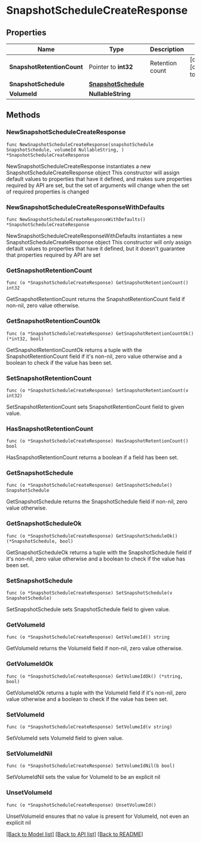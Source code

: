 # SnapshotScheduleCreateResponse

## Properties

Name | Type | Description | Notes
------------ | ------------- | ------------- | -------------
**SnapshotRetentionCount** | Pointer to **int32** | Retention count | [optional] [default to 0]
**SnapshotSchedule** | [**SnapshotSchedule**](SnapshotSchedule.md) |  | 
**VolumeId** | **NullableString** |  | 

## Methods

### NewSnapshotScheduleCreateResponse

`func NewSnapshotScheduleCreateResponse(snapshotSchedule SnapshotSchedule, volumeId NullableString, ) *SnapshotScheduleCreateResponse`

NewSnapshotScheduleCreateResponse instantiates a new SnapshotScheduleCreateResponse object
This constructor will assign default values to properties that have it defined,
and makes sure properties required by API are set, but the set of arguments
will change when the set of required properties is changed

### NewSnapshotScheduleCreateResponseWithDefaults

`func NewSnapshotScheduleCreateResponseWithDefaults() *SnapshotScheduleCreateResponse`

NewSnapshotScheduleCreateResponseWithDefaults instantiates a new SnapshotScheduleCreateResponse object
This constructor will only assign default values to properties that have it defined,
but it doesn't guarantee that properties required by API are set

### GetSnapshotRetentionCount

`func (o *SnapshotScheduleCreateResponse) GetSnapshotRetentionCount() int32`

GetSnapshotRetentionCount returns the SnapshotRetentionCount field if non-nil, zero value otherwise.

### GetSnapshotRetentionCountOk

`func (o *SnapshotScheduleCreateResponse) GetSnapshotRetentionCountOk() (*int32, bool)`

GetSnapshotRetentionCountOk returns a tuple with the SnapshotRetentionCount field if it's non-nil, zero value otherwise
and a boolean to check if the value has been set.

### SetSnapshotRetentionCount

`func (o *SnapshotScheduleCreateResponse) SetSnapshotRetentionCount(v int32)`

SetSnapshotRetentionCount sets SnapshotRetentionCount field to given value.

### HasSnapshotRetentionCount

`func (o *SnapshotScheduleCreateResponse) HasSnapshotRetentionCount() bool`

HasSnapshotRetentionCount returns a boolean if a field has been set.

### GetSnapshotSchedule

`func (o *SnapshotScheduleCreateResponse) GetSnapshotSchedule() SnapshotSchedule`

GetSnapshotSchedule returns the SnapshotSchedule field if non-nil, zero value otherwise.

### GetSnapshotScheduleOk

`func (o *SnapshotScheduleCreateResponse) GetSnapshotScheduleOk() (*SnapshotSchedule, bool)`

GetSnapshotScheduleOk returns a tuple with the SnapshotSchedule field if it's non-nil, zero value otherwise
and a boolean to check if the value has been set.

### SetSnapshotSchedule

`func (o *SnapshotScheduleCreateResponse) SetSnapshotSchedule(v SnapshotSchedule)`

SetSnapshotSchedule sets SnapshotSchedule field to given value.


### GetVolumeId

`func (o *SnapshotScheduleCreateResponse) GetVolumeId() string`

GetVolumeId returns the VolumeId field if non-nil, zero value otherwise.

### GetVolumeIdOk

`func (o *SnapshotScheduleCreateResponse) GetVolumeIdOk() (*string, bool)`

GetVolumeIdOk returns a tuple with the VolumeId field if it's non-nil, zero value otherwise
and a boolean to check if the value has been set.

### SetVolumeId

`func (o *SnapshotScheduleCreateResponse) SetVolumeId(v string)`

SetVolumeId sets VolumeId field to given value.


### SetVolumeIdNil

`func (o *SnapshotScheduleCreateResponse) SetVolumeIdNil(b bool)`

 SetVolumeIdNil sets the value for VolumeId to be an explicit nil

### UnsetVolumeId
`func (o *SnapshotScheduleCreateResponse) UnsetVolumeId()`

UnsetVolumeId ensures that no value is present for VolumeId, not even an explicit nil

[[Back to Model list]](../README.md#documentation-for-models) [[Back to API list]](../README.md#documentation-for-api-endpoints) [[Back to README]](../README.md)


